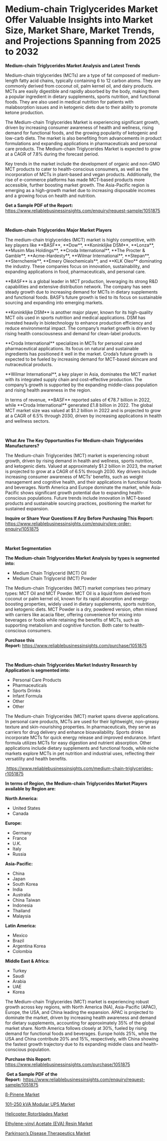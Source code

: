 <p><h1>Medium-chain Triglycerides Market Offer Valuable Insights into Market Size, Market Share, Market Trends, and Projections Spanning from 2025 to 2032</h1></p><p><strong>Medium-chain Triglycerides Market Analysis and Latest Trends</strong></p>
<p><p>Medium-chain triglycerides (MCTs) are a type of fat composed of medium-length fatty acid chains, typically containing 6 to 12 carbon atoms. They are commonly derived from coconut oil, palm kernel oil, and dairy products. MCTs are easily digestible and rapidly absorbed by the body, making them a popular ingredient in dietary supplements, sports nutrition, and functional foods. They are also used in medical nutrition for patients with malabsorption issues and in ketogenic diets due to their ability to promote ketone production.</p><p>The Medium-chain Triglycerides Market is experiencing significant growth, driven by increasing consumer awareness of health and wellness, rising demand for functional foods, and the growing popularity of ketogenic and low-carb diets. The market is also benefiting from advancements in product formulations and expanding applications in pharmaceuticals and personal care products. The Medium-chain Triglycerides Market is expected to grow at a CAGR of 7.8% during the forecast period.</p><p>Key trends in the market include the development of organic and non-GMO MCT products to cater to health-conscious consumers, as well as the incorporation of MCTs in plant-based and vegan products. Additionally, the rise of e-commerce platforms has made MCT-based products more accessible, further boosting market growth. The Asia-Pacific region is emerging as a high-growth market due to increasing disposable incomes and a growing focus on health and nutrition.</p></p>
<p><strong>Get a Sample PDF of the Report:&nbsp;</strong> <a href="https://www.reliablebusinessinsights.com/enquiry/request-sample/1051875?utm_campaign=1138&utm_medium=2&utm_source=Github&utm_content=ia&utm_term=26012025&utm_id=medium-chain-triglycerides">https://www.reliablebusinessinsights.com/enquiry/request-sample/1051875</a></p>
<p>&nbsp;</p>
<p><strong>Medium-chain Triglycerides Major Market Players</strong></p>
<p><p>The medium-chain triglycerides (MCT) market is highly competitive, with key players like **BASF**, **Dow**, **Koninklijke DSM**, **Lonza**, **Musim Mas Holdings**, **Croda International**, **The Procter & Gamble**, **Acme-Hardesty**, **Wilmar International**, **Stepan**, **Sternchemie**, **Emery Oleochemicals**, and **KLK Oleo** dominating the industry. These companies focus on innovation, sustainability, and expanding applications in food, pharmaceuticals, and personal care.</p><p>**BASF** is a global leader in MCT production, leveraging its strong R&D capabilities and extensive distribution network. The company has seen steady growth due to increasing demand for MCTs in dietary supplements and functional foods. BASF’s future growth is tied to its focus on sustainable sourcing and expanding into emerging markets.</p><p>**Koninklijke DSM** is another major player, known for its high-quality MCT oils used in sports nutrition and medical applications. DSM has invested heavily in biotechnology to enhance production efficiency and reduce environmental impact. The company’s market growth is driven by rising health consciousness and demand for clean-label products.</p><p>**Croda International** specializes in MCTs for personal care and pharmaceutical applications. Its focus on natural and sustainable ingredients has positioned it well in the market. Croda’s future growth is expected to be fueled by increasing demand for MCT-based skincare and nutraceutical products.</p><p>**Wilmar International**, a key player in Asia, dominates the MCT market with its integrated supply chain and cost-effective production. The company’s growth is supported by the expanding middle-class population and rising health awareness in the region.</p><p>In terms of revenue, **BASF** reported sales of €78.7 billion in 2022, while **Croda International** generated £1.8 billion in 2022. The global MCT market size was valued at $1.2 billion in 2022 and is projected to grow at a CAGR of 6.5% through 2030, driven by increasing applications in health and wellness sectors.</p></p>
<p>&nbsp;</p>
<p><strong>What Are The Key Opportunities For Medium-chain Triglycerides Manufacturers?</strong></p>
<p><p>The Medium-chain Triglycerides (MCT) market is experiencing robust growth, driven by rising demand in health and wellness, sports nutrition, and ketogenic diets. Valued at approximately $1.2 billion in 2023, the market is projected to grow at a CAGR of 6.5% through 2030. Key drivers include increasing consumer awareness of MCTs' benefits, such as weight management and cognitive health, and their applications in functional foods and beverages. North America and Europe dominate the market, while Asia-Pacific shows significant growth potential due to expanding health-conscious populations. Future trends include innovation in MCT-based products and sustainable sourcing practices, positioning the market for sustained expansion.</p></p>
<p><strong>Inquire or Share Your Questions If Any Before Purchasing This Report:</strong> <a href="https://www.reliablebusinessinsights.com/enquiry/pre-order-enquiry/1051875?utm_campaign=1138&utm_medium=2&utm_source=Github&utm_content=ia&utm_term=26012025&utm_id=medium-chain-triglycerides">https://www.reliablebusinessinsights.com/enquiry/pre-order-enquiry/1051875</a></p>
<p>&nbsp;</p>
<p><strong>Market Segmentation</strong></p>
<p><strong>The Medium-chain Triglycerides Market Analysis by types is segmented into:</strong></p>
<p><ul><li>Medium Chain Triglycerid (MCT) Oil</li><li>Medium Chain Triglycerid (MCT) Powder</li></ul></p>
<p><p>The Medium-chain Triglycerides (MCT) market comprises two primary types: MCT Oil and MCT Powder. MCT Oil is a liquid form derived from coconut or palm kernel oil, known for its rapid absorption and energy-boosting properties, widely used in dietary supplements, sports nutrition, and ketogenic diets. MCT Powder is a dry, powdered version, often mixed with carriers like acacia fiber, offering convenience for mixing into beverages or foods while retaining the benefits of MCTs, such as supporting metabolism and cognitive function. Both cater to health-conscious consumers.</p></p>
<p><strong>Purchase this Report:&nbsp;</strong><a href="https://www.reliablebusinessinsights.com/purchase/1051875?utm_campaign=1138&utm_medium=2&utm_source=Github&utm_content=ia&utm_term=26012025&utm_id=medium-chain-triglycerides">https://www.reliablebusinessinsights.com/purchase/1051875</a></p>
<p>&nbsp;</p>
<p><strong>The Medium-chain Triglycerides Market Industry Research by Application is segmented into:</strong></p>
<p><ul><li>Personal Care Products</li><li>Pharmaceuticals</li><li>Sports Drinks</li><li>Infant Formula</li><li>Other</li><li>Other</li></ul></p>
<p><p>The Medium-chain Triglycerides (MCT) market spans diverse applications. In personal care products, MCTs are used for their lightweight, non-greasy texture and skin-nourishing properties. In pharmaceuticals, they serve as carriers for drug delivery and enhance bioavailability. Sports drinks incorporate MCTs for quick energy release and improved endurance. Infant formula utilizes MCTs for easy digestion and nutrient absorption. Other applications include dietary supplements and functional foods, while niche markets explore MCTs in pet nutrition and industrial uses, reflecting their versatility and health benefits.</p></p>
<p><a href="https://www.reliablebusinessinsights.com/medium-chain-triglycerides-r1051875?utm_campaign=1138&utm_medium=2&utm_source=Github&utm_content=ia&utm_term=26012025&utm_id=medium-chain-triglycerides">&nbsp;https://www.reliablebusinessinsights.com/medium-chain-triglycerides-r1051875</a></p>
<p><strong>In terms of Region, the Medium-chain Triglycerides Market Players available by Region are:</strong></p>
<p>
    <p> <strong> North America: </strong>
        <ul>
            <li>United States</li>
            <li>Canada</li>
        </ul>
        </p> 
    <p> <strong> Europe: </strong>
        <ul>
            <li>Germany</li>
            <li>France</li>
            <li>U.K.</li>
            <li>Italy</li>
            <li>Russia</li>
        </ul>
        </p> 
    <p> <strong> Asia-Pacific: </strong>
        <ul>
            <li>China</li>
            <li>Japan</li>
            <li>South Korea</li>
            <li>India</li>
            <li>Australia</li>
            <li>China Taiwan</li>
            <li>Indonesia</li>
            <li>Thailand</li>
            <li>Malaysia</li>
        </ul>
        </p> 
    <p> <strong> Latin America: </strong>
        <ul>
            <li>Mexico</li>
            <li>Brazil</li>
            <li>Argentina Korea</li>
            <li>Colombia</li>
        </ul>
        </p> 
    <p> <strong> Middle East & Africa: </strong>
        <ul>
            <li>Turkey</li>
            <li>Saudi</li>
            <li>Arabia</li>
            <li>UAE</li>
            <li>Korea</li>
        </ul>
    </p>
    </p>
<p><p>The Medium-chain Triglycerides (MCT) market is experiencing robust growth across key regions, with North America (NA), Asia-Pacific (APAC), Europe, the USA, and China leading the expansion. APAC is projected to dominate the market, driven by increasing health awareness and demand for dietary supplements, accounting for approximately 35% of the global market share. North America follows closely at 30%, fueled by rising demand for functional foods and beverages. Europe holds 25%, while the USA and China contribute 20% and 15%, respectively, with China showing the fastest growth trajectory due to its expanding middle class and health-conscious population.</p></p>
<p><strong>Purchase this Report: </strong><a href="https://www.reliablebusinessinsights.com/purchase/1051875?utm_campaign=1138&utm_medium=2&utm_source=Github&utm_content=ia&utm_term=26012025&utm_id=medium-chain-triglycerides">https://www.reliablebusinessinsights.com/purchase/1051875</a></p>
<p>&nbsp;<strong>Get a Sample PDF of the Report:&nbsp;&nbsp;</strong><a href="https://www.reliablebusinessinsights.com/enquiry/request-sample/1051875?utm_campaign=1138&utm_medium=2&utm_source=Github&utm_content=ia&utm_term=26012025&utm_id=medium-chain-triglycerides">https://www.reliablebusinessinsights.com/enquiry/request-sample/1051875</a></p>
<p><strong></strong></p>
<p><p><a href="https://www.linkedin.com/pulse/%CE%B2-pinene-market-analysisbased-predicted-55-cagr-growth-from-2025-t8gye?utm_campaign=1138&utm_medium=2&utm_source=Github&utm_content=ia&utm_term=26012025&utm_id=medium-chain-triglycerides">β-Pinene Market</a></p><p><a href="https://www.linkedin.com/pulse/global-101250-kva-modular-ups-market-size-2025-2032-s9b5c?utm_campaign=1138&utm_medium=2&utm_source=Github&utm_content=ia&utm_term=26012025&utm_id=medium-chain-triglycerides">101–250 kVA Modular UPS Market</a></p><p><a href="https://www.linkedin.com/pulse/competitive-overview-helicopter-rotorblades-market-growth-insights-ijv1e?utm_campaign=1138&utm_medium=2&utm_source=Github&utm_content=ia&utm_term=26012025&utm_id=medium-chain-triglycerides">Helicopter Rotorblades Market</a></p><p><a href="https://www.linkedin.com/pulse/projected-market-revenue-ethylene-vinyl-acetate-eva-resin-6zthe?utm_campaign=1138&utm_medium=2&utm_source=Github&utm_content=ia&utm_term=26012025&utm_id=medium-chain-triglycerides">Ethylene-vinyl Acetate (EVA) Resin Market</a></p><p><a href="https://www.linkedin.com/pulse/analysis-current-state-future-growth-potential-parkinsons-disease-md1nc?utm_campaign=1138&utm_medium=2&utm_source=Github&utm_content=ia&utm_term=26012025&utm_id=medium-chain-triglycerides">Parkinson’s Disease Therapeutics Market</a></p></p>